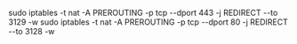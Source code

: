 sudo iptables -t nat -A PREROUTING -p tcp --dport 443 -j REDIRECT --to 3129 -w
sudo iptables -t nat -A PREROUTING -p tcp --dport 80 -j REDIRECT --to 3128 -w
